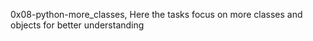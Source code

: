 0x08-python-more_classes, Here the tasks focus on more classes and objects for better understanding
